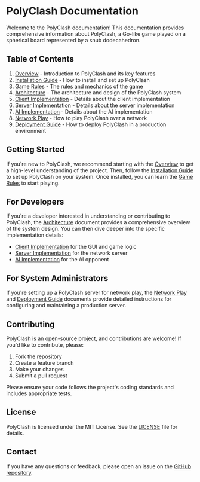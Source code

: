 # PolyClash Documentation

Welcome to the PolyClash documentation! This documentation provides comprehensive information about PolyClash, a Go-like game played on a spherical board represented by a snub dodecahedron.

## Table of Contents

1. [Overview](01_overview.md) - Introduction to PolyClash and its key features
2. [Installation Guide](02_installation.md) - How to install and set up PolyClash
3. [Game Rules](03_game_rules.md) - The rules and mechanics of the game
4. [Architecture](04_architecture.md) - The architecture and design of the PolyClash system
5. [Client Implementation](05_client_implementation.md) - Details about the client implementation
6. [Server Implementation](06_server_implementation.md) - Details about the server implementation
7. [AI Implementation](07_ai_implementation.md) - Details about the AI implementation
8. [Network Play](08_network_play.md) - How to play PolyClash over a network
9. [Deployment Guide](09_deployment.md) - How to deploy PolyClash in a production environment

## Getting Started

If you're new to PolyClash, we recommend starting with the [Overview](01_overview.md) to get a high-level understanding of the project. Then, follow the [Installation Guide](02_installation.md) to set up PolyClash on your system. Once installed, you can learn the [Game Rules](03_game_rules.md) to start playing.

## For Developers

If you're a developer interested in understanding or contributing to PolyClash, the [Architecture](04_architecture.md) document provides a comprehensive overview of the system design. You can then dive deeper into the specific implementation details:

- [Client Implementation](05_client_implementation.md) for the GUI and game logic
- [Server Implementation](06_server_implementation.md) for the network server
- [AI Implementation](07_ai_implementation.md) for the AI opponent

## For System Administrators

If you're setting up a PolyClash server for network play, the [Network Play](08_network_play.md) and [Deployment Guide](09_deployment.md) documents provide detailed instructions for configuring and maintaining a production server.

## Contributing

PolyClash is an open-source project, and contributions are welcome! If you'd like to contribute, please:

1. Fork the repository
2. Create a feature branch
3. Make your changes
4. Submit a pull request

Please ensure your code follows the project's coding standards and includes appropriate tests.

## License

PolyClash is licensed under the MIT License. See the [LICENSE](../LICENSE) file for details.

## Contact

If you have any questions or feedback, please open an issue on the [GitHub repository](https://github.com/spherical-go/polyclash).
